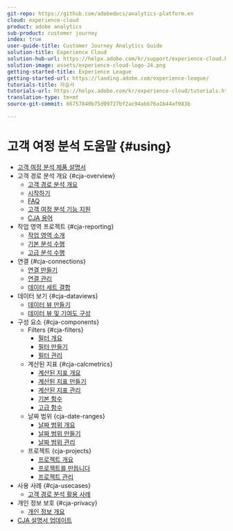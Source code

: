 ```yaml
---
git-repo: https://github.com/adobedocs/analytics-platform.en
cloud: experience-cloud
product: adobe analytics
sub-product: customer journey
index: true
user-guide-title: Customer Journey Analytics Guide
solution-title: Experience Cloud
solution-hub-url: https://helpx.adobe.com/kr/support/experience-cloud.html
solution-image: assets/experience-cloud-logo-24.png
getting-started-title: Experience League
getting-started-url: https://landing.adobe.com/experience-league/
tutorials-title: 자습서
tutorials-url: https://helpx.adobe.com/kr/experience-cloud/tutorials.html
translation-type: tm+mt
source-git-commit: 66757840b75d09727bf2ac94abb76a1b44af083b

---
```



# 고객 여정 분석 도움말 {#using}

+ [고객 여정 분석 제품 설명서](getting-started/cja-landing.md)
+ 고객 경로 분석 개요 {#cja-overview}
   + [고객 경로 분석 개요](getting-started/cja-overview.md)
   + [시작하기](getting-started/cja-getting-started.md)
   + [FAQ](getting-started/cja-faq.md)
   + [고객 여정 분석 기능 지원](getting-started/cja-aa.md)
   + [CJA 용어](getting-started/cja-glossary.md)
+ 작업 영역 프로젝트 {#cja-reporting}
   + [작업 영역 소개](projects/workspace-basics.md)
   + [기본 분석 수행](projects/perform-basic-analysis.md)
   + [고급 분석 수행](projects/perform-adv-analysis.md)
+ 연결 {#cja-connections}
   + [연결 만들기](connections/create-connection.md)
   + [연결 관리](connections/manage-connection.md)
   + [데이터 세트 결합](connections/combined-dataset.md)
+ 데이터 보기 {#cja-dataviews}
   + [데이터 뷰 만들기](data-views/create-dataview.md)
   + [데이터 뷰 및 기여도 구성](data-views/configure-dataviews.md)
+ 구성 요소 {#cja-components}
   + Filters {#cja-filters}
      + [필터 개요](components/filters/filters-overview.md)
      + [필터 만들기](components/filters/create-filters.md)
      + [필터 관리](components/filters/manage-filters.md)
   + 계산된 지표 {#cja-calcmetrics}
      + [계산된 지표 개요](components/calc-metrics/calc-metr-overview.md)
      + [계산된 지표 만들기](components/calc-metrics/create.md)
      + [계산된 지표 관리](components/calc-metrics/manage.md)
      + [기본 함수](components/calc-metrics/cm-functions.md)
      + [고급 함수](components/calc-metrics/cm-adv-functions.md)
   + 날짜 범위 {cja-date-ranges}
      + [날짜 범위 개요](components/date-ranges/overview.md)
      + [날짜 범위 만들기](components/date-ranges/create.md)
      + [날짜 범위 관리](components/date-ranges/manage.md)
   + 프로젝트 {cja-projects}
      + [프로젝트 개요](components/projects/overview.md)
      + [프로젝트를 만듭니다](components/projects/create.md)
      + [프로젝트 관리](components/projects/manage.md)
+ 사용 사례 {#cja-usecases}
   + [고객 경로 분석 활용 사례](use-cases/cja-usecases.md)
+ 개인 정보 보호 {#cja-privacy}
   + [개인 정보 개요](privacy/privacy-overview.md)
+ [CJA 설명서 업데이트](doc-changes.md)
